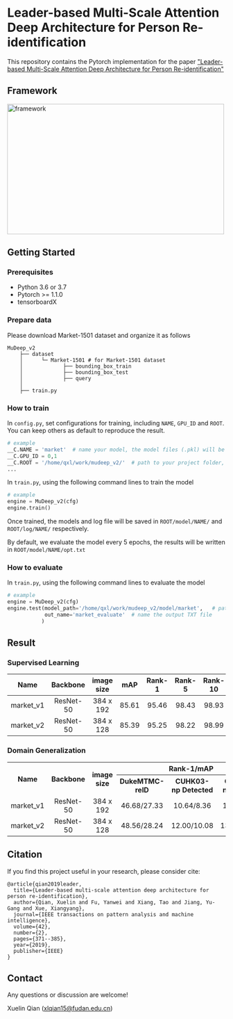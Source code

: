 # Leader-based Multi-Scale Attention Deep Architecture for Person Re-identification
This repository contains the Pytorch implementation for the paper ["Leader-based Multi-Scale Attention Deep Architecture for Person Re-identification"](http://epubs.surrey.ac.uk/852875/1/final_version.pdf)

## Framework
<img src='https://github.com/naiq/MuDeep_v2/blob/master/fig/framework.png' width=500 height=300 alt='framework'>

## Getting Started
### Prerequisites
* Python 3.6 or 3.7
* Pytorch >= 1.1.0
* tensorboardX

### Prepare data
Please download Market-1501 dataset and organize it as follows

    MuDeep_v2
        ├── dataset
        │      └─ Market-1501 # for Market-1501 dataset
        │             ├── bounding_box_train
        │             ├── bounding_box_test
        │             ├── query
        │
        ├── train.py
 
 ### How to train
 In `config.py`, set configurations for training, including `NAME`, `GPU_ID` and `ROOT`. You can keep others as default to reproduce the result.
 ``` python
 # example
 __C.NAME = 'market'  # name your model, the model files (.pkl) will be saved according to this name
 __C.GPU_ID = 0,1  
 __C.ROOT = '/home/qxl/work/mudeep_v2/'  # path to your project folder, all models and log files will be saved in this folder
 ...
 ```
 
 In `train.py`, using the following command lines to train the model
 
 ``` python
 # example
 engine = MuDeep_v2(cfg)
 engine.train()
 ```
 Once trained, the models and log file will be saved in `ROOT/model/NAME/` and `ROOT/log/NAME/` respectively.
 
 By default, we evaluate the model every 5 epochs, the results will be written in `ROOT/model/NAME/opt.txt`

 
 ### How to evaluate
 In `train.py`, using the following command lines to evaluate the model
 
 ``` python
 # example
 engine = MuDeep_v2(cfg)
 engine.test(model_path='/home/qxl/work/mudeep_v2/model/market',   # path to your model
             out_name='market_evaluate'  # name the output TXT file
            )
 ```
 
 ## Result
 ### Supervised Learning
 | **Name** | **Backbone** | **image size** | **mAP** | **Rank-1** | **Rank-5** | **Rank-10** | **url** |
 | :------: | :------: | :------: | :------: | :------: | :------: | :------: | :------: |
 | market_v1 | ResNet-50 | 384 x 192 | 85.61 | 95.46 | 98.43 | 98.93 | [download](https://drive.google.com/file/d/1i_avJ0_Y2hsEfqhhL4DXBrRr1NEzpwZ_/view?usp=sharing) |
 | market_v2 | ResNet-50 | 384 x 128 | 85.39 | 95.25 | 98.22 | 98.99 | [download](https://drive.google.com/file/d/1r2lsdRGFYajxtNJ7QPyqdif3DrEiHsa4/view?usp=sharing) |
 
 ### Domain Generalization
 <table>
   <tr align="center">
      <th rowspan="2"> Name </th>
      <th rowspan="2"> Backbone </th>
      <th rowspan="2"> image size </th>
      <th colspan="3"> Rank-1/mAP </th>
   </tr>
   <tr align="center">
      <th> DukeMTMC-reID </th>
      <th> CUHK03-np Detected </th>
      <th> CUHK03-np Labeled </th>
   </tr>
   <tr align="center">
      <td> market_v1 </td>
      <td> ResNet-50 </td>
      <td> 384 x 192 </td>
      <td> 46.68/27.33 </td> <!-- duke -->
      <td> 10.64/8.36 </td> <!-- cuhk03np detect -->
      <td> 11.79/9.34 </td> <!-- cuhk03np label -->
   </tr>
   <tr align="center">
      <td> market_v2 </td>
      <td> ResNet-50 </td>
      <td> 384 x 128 </td>
      <td> 48.56/28.24 </td> <!-- duke -->
      <td> 12.00/10.08 </td> <!-- cuhk03np detect -->
      <td> 13.00/10.70 </td> <!-- cuhk03np label -->
   </tr>
</table>
 
 
 ## Citation
If you find this project useful in your research, please consider cite:

    @article{qian2019leader,
      title={Leader-based multi-scale attention deep architecture for person re-identification},
      author={Qian, Xuelin and Fu, Yanwei and Xiang, Tao and Jiang, Yu-Gang and Xue, Xiangyang},
      journal={IEEE transactions on pattern analysis and machine intelligence},
      volume={42},
      number={2},
      pages={371--385},
      year={2019},
      publisher={IEEE}
    }

## Contact

Any questions or discussion are welcome!

Xuelin Qian (<xlqian15@fudan.edu.cn>)
